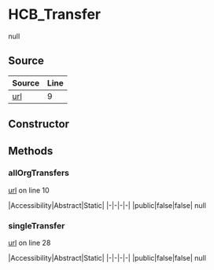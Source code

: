 # HCB_Transfer

null
## Source
|Source|Line|
|-|-|
|[url](https://github.com/devramsean0/hcb.js/blob/10afd78/src/api_endpoints/transfer.ts#L9)|9|
## Constructor
## Methods
### allOrgTransfers
[url](https://github.com/devramsean0/hcb.js/blob/10afd78/src/api_endpoints/transfer.ts#L10) on line 10  

|Accessibility|Abstract|Static|
|-|-|-|-|
|public|false|false|
null

### singleTransfer
[url](https://github.com/devramsean0/hcb.js/blob/10afd78/src/api_endpoints/transfer.ts#L28) on line 28  

|Accessibility|Abstract|Static|
|-|-|-|-|
|public|false|false|
null
